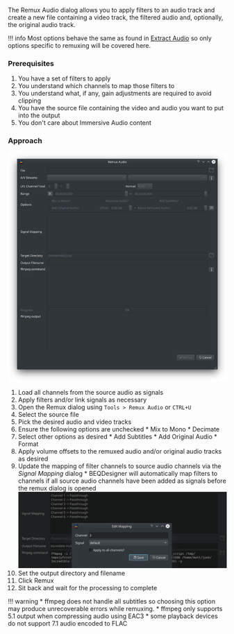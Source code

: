 The Remux Audio dialog allows you to apply filters to an audio track and create a new file containing a video track, the filtered audio and, optionally, the original audio track. 

!!! info
    Most options behave the same as found in [Extract Audio](./extract_audio.md) so only options specific to remuxing will be covered here.
    
### Prerequisites

  1. You have a set of filters to apply 
  2. You understand which channels to map those filters to
  3. You understand what, if any, gain adjustments are required to avoid clipping
  4. You have the source file containing the video and audio you want to put into the output
  5. You don't care about Immersive Audio content

### Approach

![Dialog](../img/remux_audio_1.png)

  1. Load all channels from the source audio as signals
  2. Apply filters and/or link signals as necessary
  3. Open the Remux dialog using `Tools > Remux Audio` or `CTRL+U`
  4. Select the source file 
  5. Pick the desired audio and video tracks
  6. Ensure the following options are unchecked
    * Mix to Mono
    * Decimate
  7. Select other options as desired
    * Add Subtitles
    * Add Original Audio
    * Format
  8. Apply volume offsets to the remuxed audio and/or original audio tracks as desired
  9. Update the mapping of filter channels to source audio channels via the *Signal Mapping* dialog
    * BEQDesigner will automatically map filters to channels if all source audio channels have been added as signals before the remux dialog is opened
![SignalMapping](../img/remux_audio_2.png)
  10. Set the output directory and filename
  11. Click Remux
  12. Sit back and wait for the processing to complete
    
!!! warning
      * ffmpeg does not handle all subtitles so choosing this option may produce unrecoverable errors while remuxing.
      * ffmpeg only supports 5.1 output when compressing audio using EAC3 
      * some playback devices do not support 7.1 audio encoded to FLAC



  
